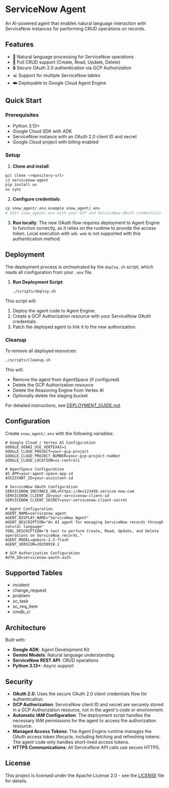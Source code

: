 # ServiceNow Agent

An AI-powered agent that enables natural language interaction with ServiceNow instances for performing CRUD operations on records.

## Features

- 🤖 Natural language processing for ServiceNow operations
- 📝 Full CRUD support (Create, Read, Update, Delete)
- 🔒 Secure OAuth 2.0 authentication via GCP Authorization
- 📊 Support for multiple ServiceNow tables
- ☁️ Deployable to Google Cloud Agent Engine

## Quick Start

### Prerequisites

- Python 3.13+
- Google Cloud SDK with ADK
- ServiceNow instance with an OAuth 2.0 client ID and secret
- Google Cloud project with billing enabled

### Setup

1. **Clone and install**:
```bash
git clone <repository-url>
cd servicenow-agent
pip install uv
uv sync
```

2. **Configure credentials**:
```bash
cp snow_agent/.env.example snow_agent/.env
# Edit snow_agent/.env with your GCP and ServiceNow OAuth credentials
```

3. **Run locally**:
The new OAuth flow requires deployment to Agent Engine to function correctly, as it relies on the runtime to provide the access token. Local execution with `adk web` is not supported with this authentication method.

## Deployment

The deployment process is orchestrated by the `deploy.sh` script, which reads all configuration from your `.env` file.

1.  **Run Deployment Script**:
    ```bash
    ./scripts/deploy.sh
    ```

This script will:
1.  Deploy the agent code to Agent Engine.
2.  Create a GCP Authorization resource with your ServiceNow OAuth credentials.
3.  Patch the deployed agent to link it to the new authorization.

### Cleanup

To remove all deployed resources:
```bash
./scripts/cleanup.sh
```

This will:
- Remove the agent from AgentSpace (if configured)
- Delete the GCP Authorization resource
- Delete the Reasoning Engine from Vertex AI
- Optionally delete the staging bucket

For detailed instructions, see [DEPLOYMENT_GUIDE.md](DEPLOYMENT_GUIDE.md).

## Configuration

Create `snow_agent/.env` with the following variables:

```
# Google Cloud / Vertex AI Configuration
GOOGLE_GENAI_USE_VERTEXAI=1
GOOGLE_CLOUD_PROJECT=your-gcp-project
GOOGLE_CLOUD_PROJECT_NUMBER=your-gcp-project-number
GOOGLE_CLOUD_LOCATION=us-central1

# AgentSpace Configuration
AS_APP=your-agent-space-app-id
ASSISTANT_ID=your-assistant-id

# ServiceNow OAuth Configuration
SERVICENOW_INSTANCE_URL=https://dev123456.service-now.com
SERVICENOW_CLIENT_ID=your-servicenow-client-id
SERVICENOW_CLIENT_SECRET=your-servicenow-client-secret

# Agent Configuration
AGENT_NAME=servicenow_agent
AGENT_DISPLAY_NAME="ServiceNow Agent"
AGENT_DESCRIPTION="An AI agent for managing ServiceNow records through natural language"
TOOL_DESCRIPTION="A tool to perform Create, Read, Update, and Delete operations on ServiceNow records."
AGENT_MODEL=gemini-2.5-flash
AGENT_VERSION=20250918.1

# GCP Authorization Configuration
AUTH_ID=servicenow-oauth-auth
```

## Supported Tables

- incident
- change_request
- problem
- sc_task
- sc_req_item
- cmdb_ci

## Architecture

Built with:
- **Google ADK**: Agent Development Kit
- **Gemini Models**: Natural language understanding
- **ServiceNow REST API**: CRUD operations
- **Python 3.13+**: Async support

## Security

- **OAuth 2.0**: Uses the secure OAuth 2.0 client credentials flow for authentication.
- **GCP Authorization**: ServiceNow client ID and secret are securely stored in a GCP Authorization resource, not in the agent's code or environment.
- **Automatic IAM Configuration**: The deployment script handles the necessary IAM permissions for the agent to access the authorization resource.
- **Managed Access Tokens**: The Agent Engine runtime manages the OAuth access token lifecycle, including fetching and refreshing tokens. The agent code only handles short-lived access tokens.
- **HTTPS Communications**: All ServiceNow API calls use secure HTTPS.

## License

This project is licensed under the Apache License 2.0 - see the [LICENSE](LICENSE) file for details.
